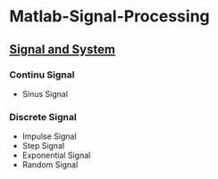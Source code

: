 # Matlab-Signal-Processing

## [Signal and System](https://github.com/adenadit/Matlab-Signal-Processing/tree/main/Signal%20and%20System)
### Continu Signal
- Sinus Signal
### Discrete Signal
- Impulse Signal
- Step Signal
- Exponential Signal
- Random Signal




